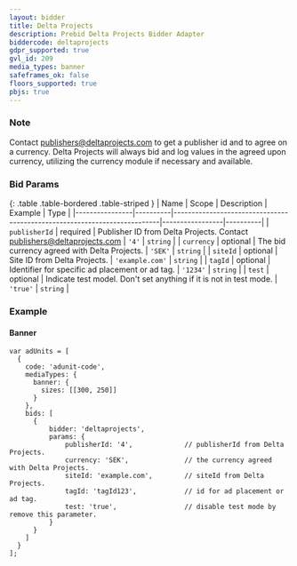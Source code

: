 ```yaml
---
layout: bidder
title: Delta Projects
description: Prebid Delta Projects Bidder Adapter
biddercode: deltaprojects
gdpr_supported: true
gvl_id: 209
media_types: banner
safeframes_ok: false
floors_supported: true
pbjs: true
---
```


### Note
Contact publishers@deltaprojects.com to get a publisher id and to agree on a currency. Delta Projects
will always bid and log values in the agreed upon currency, utilizing the currency module if necessary and available.

### Bid Params

{: .table .table-bordered .table-striped }
| Name           | Scope    | Description                                                              | Example         | Type     |
|----------------|----------|--------------------------------------------------------------------------|-----------------|----------|
| `publisherId`  | required | Publisher ID from Delta Projects. Contact publishers@deltaprojects.com   | `'4'`           | `string` |
| `currency`     | optional | The bid currency agreed with Delta Projects.                             | `'SEK'`         | `string` |
| `siteId`       | optional | Site ID from Delta Projects.                                             | `'example.com'` | `string` |
| `tagId`        | optional | Identifier for specific ad placement or ad tag.                          | `'1234'`        | `string` |
| `test`         | optional | Indicate test model. Don't set anything if it is not in test mode.       | `'true'`        | `string` |

### Example
#### Banner
```
var adUnits = [
  {
    code: 'adunit-code',
    mediaTypes: {
      banner: {
        sizes: [[300, 250]]
      }
    },
    bids: [
      {
          bidder: 'deltaprojects',
          params: {
              publisherId: '4',             // publisherId from Delta Projects.
              currency: 'SEK',              // the currency agreed with Delta Projects.
              siteId: 'example.com',        // siteId from Delta Projects.
              tagId: 'tagId123',            // id for ad placement or ad tag. 
              test: 'true',                 // disable test mode by remove this parameter.
          }
      }
    ]
  }
];
```
